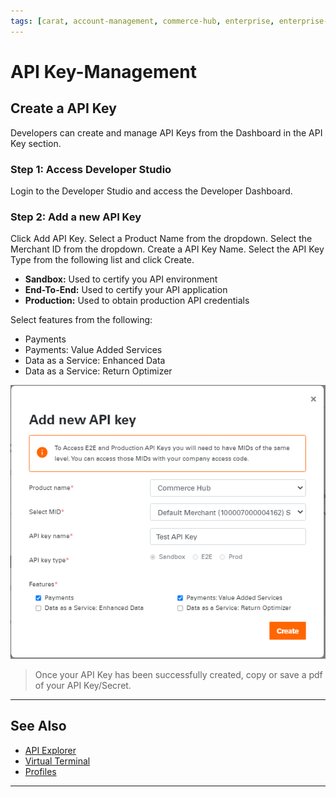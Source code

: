 ```yaml
---
tags: [carat, account-management, commerce-hub, enterprise, enterprise-portal,key-management, certification]
---
```



# API Key-Management


## Create a API Key

Developers can create and manage API Keys from the Dashboard in the API Key section.

### Step 1: Access Developer Studio

Login to the Developer Studio and access the Developer Dashboard. 

### Step 2: Add a new API Key

Click Add API Key. Select a Product Name from the dropdown. Select the Merchant ID from the dropdown. Create a API Key Name. Select the API Key Type from the following list and click Create.

- **Sandbox:** Used to certify you API environment
- **End-To-End:** Used to certify your API application
- **Production:** Used to obtain production API credentials

Select features from the following:

- Payments
- Payments: Value Added Services
- Data as a Service: Enhanced Data 
- Data as a Service: Return Optimizer


![API Key](../../../../assets/images/APIKEY.PNG)

<!-- theme: info -->
> Once your API Key has been successfully created, copy or save a pdf of your API Key/Secret.

---


## See Also

- [API Explorer](../api/?type=post&path=/payments/v1/charges)
- [Virtual Terminal](?path=docs/Online-Mobile-Digital/Virtual-Terminal/Virtual-Terminal.md)
- [Profiles](?path=docs/Resources/Guides/Enterprise-Portal/Profiles.md)

---
